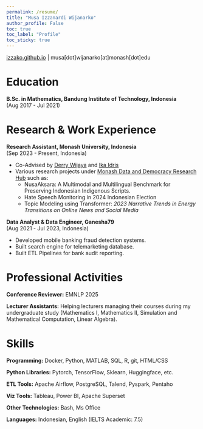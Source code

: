 ```yaml
---
permalink: /resume/
title: "Musa Izzanardi Wijanarko"
author_profile: False
toc: true
toc_label: "Profile"
toc_sticky: true
---
```


[izzako.github.io](https://izzako.github.io) \| musa[dot]wijanarko[at]monash[dot]edu


# Education

**B.Sc. in Mathematics, Bandung Institute of Technology, Indonesia**\
(Aug 2017 - Jul 2021)


# Research & Work Experience

**Research Assistant, Monash University, Indonesia**\
(Sep 2023 - Present, Indonesia)

- Co-Advised by [Derry Wijaya](https://www.monash.edu/indonesia/about/academic-staff/derry-wijaya#tabs__3032146-01) and [Ika Idris](https://www.monash.edu/indonesia/about/academic-staff/ika-idris)
- Various research projects under [Monash Data and Democracy Research Hub](https://www.monash.edu/indonesia/our-research/data-democracy-research-hub) such as:
  - NusaAksara: A Multimodal and Multilingual Benchmark for Preserving Indonesian Indigenous Scripts.
  - Hate Speech Monitoring in 2024 Indonesian Election
  - Topic Modeling using Transformer: *2023 Narrative Trends in Energy Transitions on Online News and Social Media*
  
**Data Analyst & Data Engineer, Ganesha79**\
(Aug 2021 - Jul 2023, Indonesia)

- Developed mobile banking fraud detection systems.
- Built search engine for telemarketing database.
- Built ETL Pipelines for bank audit reporting.

# Professional Activities

**Conference Reviewer:** EMNLP 2025

**Lecturer Assistants:** Helping lecturers managing their courses during my undergraduate study (Mathematics I, Mathematics II, Simulation and Mathematical Computation, Linear Algebra).

# Skills

**Programming:** Docker, Python, MATLAB, SQL, R, git, HTML/CSS

**Python Libraries:** Pytorch, TensorFlow, Sklearn, Huggingface, etc.

**ETL Tools:** Apache Airflow, PostgreSQL, Talend, Pyspark, Pentaho

**Viz Tools:** Tableau, Power BI, Apache Superset

**Other Technologies:** Bash, Ms Office

**Languages:** Indonesian, English (IELTS Academic: 7.5)


